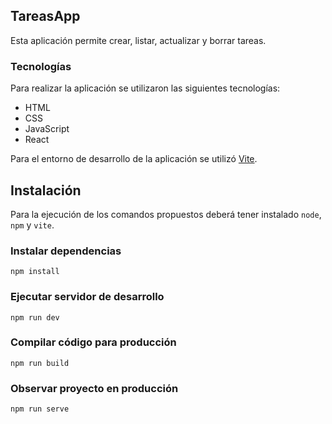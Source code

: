 ## TareasApp

Esta aplicación permite crear, listar, actualizar y borrar tareas.

### Tecnologías

Para realizar la aplicación se utilizaron las siguientes tecnologías:

  - HTML
  - CSS
  - JavaScript
  - React

Para el entorno de desarrollo de la aplicación se utilizó [Vite](https://vitejs.dev).

## Instalación

Para la ejecución de los comandos propuestos deberá tener instalado `node`, `npm` y `vite`.

### Instalar dependencias

    npm install

### Ejecutar servidor de desarrollo

    npm run dev

### Compilar código para producción

    npm run build

### Observar proyecto en producción

    npm run serve